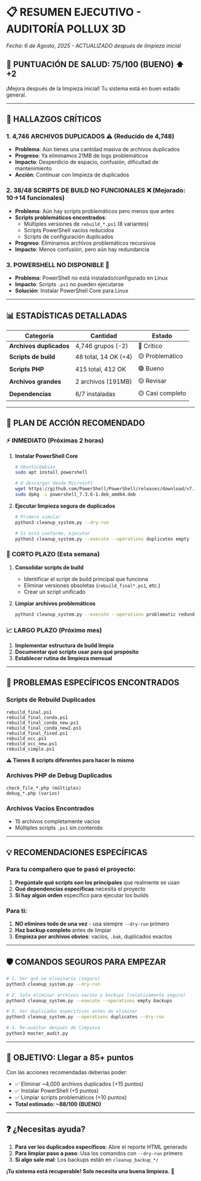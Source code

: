 # 📋 RESUMEN EJECUTIVO - AUDITORÍA POLLUX 3D
*Fecha: 6 de Agosto, 2025 - ACTUALIZADO después de limpieza inicial*

## 🎯 PUNTUACIÓN DE SALUD: 75/100 (BUENO) ⬆️ +2
¡Mejora después de la limpieza inicial! Tu sistema está en buen estado general.

---

## 🚨 HALLAZGOS CRÍTICOS

### 1. **4,746 ARCHIVOS DUPLICADOS** ⚠️ (Reducido de 4,748)
- **Problema**: Aún tienes una cantidad masiva de archivos duplicados
- **Progreso**: Ya eliminamos 21MB de logs problemáticos
- **Impacto**: Desperdicio de espacio, confusión, dificultad de mantenimiento
- **Acción**: Continuar con limpieza de duplicados

### 2. **38/48 SCRIPTS DE BUILD NO FUNCIONALES** ❌ (Mejorado: 10→14 funcionales)
- **Problema**: Aún hay scripts problemáticos pero menos que antes
- **Scripts problemáticos encontrados**:
  - Múltiples versiones de `rebuild_*.ps1` (8 variantes)
  - Scripts PowerShell vacíos reducidos
  - Scripts de configuración duplicados
- **Progreso**: Eliminamos archivos problemáticos recursivos
- **Impacto**: Menos confusión, pero aún hay redundancia

### 3. **POWERSHELL NO DISPONIBLE** 🔧
- **Problema**: PowerShell no está instalado/configurado en Linux
- **Impacto**: Scripts `.ps1` no pueden ejecutarse
- **Solución**: Instalar PowerShell Core para Linux

---

## 📊 ESTADÍSTICAS DETALLADAS

| Categoría | Cantidad | Estado |
|-----------|----------|---------|
| **Archivos duplicados** | 4,746 grupos (-2) | 🔴 Crítico |
| **Scripts de build** | 48 total, 14 OK (+4) | 🟡 Problemático |
| **Scripts PHP** | 415 total, 412 OK | 🟢 Bueno |
| **Archivos grandes** | 2 archivos (191MB) | 🟡 Revisar |
| **Dependencias** | 6/7 instaladas | 🟡 Casi completo |

---

## 🎯 PLAN DE ACCIÓN RECOMENDADO

### ⚡ **INMEDIATO** (Próximas 2 horas)

1. **Instalar PowerShell Core**
   ```bash
   # Ubuntu/Debian
   sudo apt install powershell
   
   # O descargar desde Microsoft
   wget https://github.com/PowerShell/PowerShell/releases/download/v7.3.6/powershell_7.3.6-1.deb_amd64.deb
   sudo dpkg -i powershell_7.3.6-1.deb_amd64.deb
   ```

2. **Ejecutar limpieza segura de duplicados**
   ```bash
   # Primero simular
   python3 cleanup_system.py --dry-run
   
   # Si está conforme, ejecutar
   python3 cleanup_system.py --execute --operations duplicates empty
   ```

### 📅 **CORTO PLAZO** (Esta semana)

1. **Consolidar scripts de build**
   - Identificar el script de build principal que funciona
   - Eliminar versiones obsoletas (`rebuild_final*.ps1`, etc.)
   - Crear un script unificado

2. **Limpiar archivos problemáticos**
   ```bash
   python3 cleanup_system.py --execute --operations problematic redundant
   ```

### 📈 **LARGO PLAZO** (Próximo mes)

1. **Implementar estructura de build limpia**
2. **Documentar qué scripts usar para qué propósito**
3. **Establecer rutina de limpieza mensual**

---

## 🔧 PROBLEMAS ESPECÍFICOS ENCONTRADOS

### Scripts de Rebuild Duplicados
```
rebuild_final.ps1
rebuild_final_conda.ps1
rebuild_final_conda_new.ps1
rebuild_final_conda_new2.ps1
rebuild_final_fixed.ps1
rebuild_occ.ps1
rebuild_occ_new.ps1
rebuild_simple.ps1
```
**⚠️ Tienes 8 scripts diferentes para hacer lo mismo**

### Archivos PHP de Debug Duplicados
```
check_file_*.php (múltiples)
debug_*.php (varios)
```

### Archivos Vacíos Encontrados
- 15 archivos completamente vacíos
- Múltiples scripts `.ps1` sin contenido

---

## 💡 RECOMENDACIONES ESPECÍFICAS

### Para tu compañero que te pasó el proyecto:
1. **Pregúntale qué scripts son los principales** que realmente se usan
2. **Qué dependencias específicas** necesita el proyecto
3. **Si hay algún orden** específico para ejecutar los builds

### Para ti:
1. **NO elimines todo de una vez** - usa siempre `--dry-run` primero
2. **Haz backup completo** antes de limpiar
3. **Empieza por archivos obvios**: vacíos, `.bak`, duplicados exactos

---

## 🛡️ COMANDOS SEGUROS PARA EMPEZAR

```bash
# 1. Ver qué se eliminaría (seguro)
python3 cleanup_system.py --dry-run

# 2. Solo eliminar archivos vacíos y backups (relativamente seguro)
python3 cleanup_system.py --execute --operations empty backups

# 3. Ver duplicados específicos antes de eliminar
python3 cleanup_system.py --operations duplicates --dry-run

# 4. Re-auditar después de limpieza
python3 master_audit.py
```

---

## 🎯 OBJETIVO: Llegar a 85+ puntos

Con las acciones recomendadas deberías poder:
- ✅ Eliminar ~4,000 archivos duplicados (+15 puntos)
- ✅ Instalar PowerShell (+5 puntos)  
- ✅ Limpiar scripts problemáticos (+10 puntos)
- **Total estimado: ~88/100 (BUENO)**

---

## ❓ ¿Necesitas ayuda?

1. **Para ver los duplicados específicos**: Abre el reporte HTML generado
2. **Para limpiar paso a paso**: Usa los comandos con `--dry-run` primero
3. **Si algo sale mal**: Los backups están en `cleanup_backup_*/`

**¡Tu sistema está recuperable! Solo necesita una buena limpieza.** 🧹
